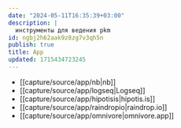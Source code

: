 ```yaml
---
date: "2024-05-11T16:35:39+03:00"
description: |
  инструменты для ведения pkm
id: ngbj2h62aak9z8zg7v3qh5n
publish: true
title: App
updated: 1715434723245
---
```

- [[capture/source/app/nb|nb]]
- [[capture/source/app/logseq|Logseq]]
- [[capture/source/app/hipotisis|hipotis.is]]
- [[capture/source/app/raindropio|raindrop.io]]
- [[capture/source/app/omnivore|omnivore.app]]